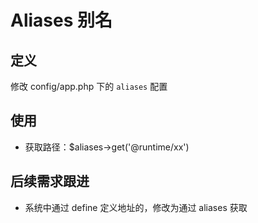 # Aliases 别名

## 定义

修改 config/app.php 下的 `aliases` 配置

## 使用

- 获取路径：$aliases->get('@runtime/xx')

## 后续需求跟进

- 系统中通过 define 定义地址的，修改为通过 aliases 获取